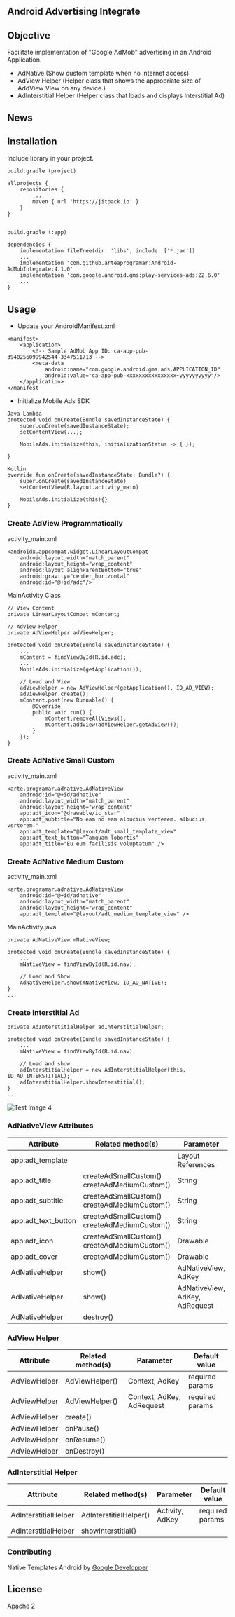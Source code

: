 ## Android Advertising Integrate

## Objective

Facilitate implementation of "Google AdMob" advertising in an Android Application.
- AdNative (Show custom template when no internet access)
- AdView Helper (Helper class that shows the appropriate size of AddView View on any device.)
- AdInterstitial Helper (Helper class that loads and displays Interstitial Ad)

## News



## Installation

Include library in your project.

```
build.gradle (project)

allprojects {
    repositories {
        ...
        maven { url 'https://jitpack.io' }
    }
}


build.gradle (:app)

dependencies {
    implementation fileTree(dir: 'libs', include: ['*.jar'])
    ...
    implementation 'com.github.arteaprogramar:Android-AdMobIntegrate:4.1.0'
    implementation 'com.google.android.gms:play-services-ads:22.6.0'
    ...
}

```

## Usage

- Update your AndroidManifest.xml
```
<manifest>
    <application>
        <!-- Sample AdMob App ID: ca-app-pub-3940256099942544~3347511713 -->
        <meta-data
            android:name="com.google.android.gms.ads.APPLICATION_ID"
            android:value="ca-app-pub-xxxxxxxxxxxxxxxx~yyyyyyyyyy"/>
    </application>
</manifest
```

- Initialize Mobile Ads SDK

```
Java Lambda
protected void onCreate(Bundle savedInstanceState) {
    super.onCreate(savedInstanceState);
    setContentView(...);

    MobileAds.initialize(this, initializationStatus -> { });

}

Kotlin
override fun onCreate(savedInstanceState: Bundle?) {
    super.onCreate(savedInstanceState)
    setContentView(R.layout.activity_main)

    MobileAds.initialize(this){}
}
```

### Create AdView Programmatically

activity_main.xml

```
<androidx.appcompat.widget.LinearLayoutCompat
    android:layout_width="match_parent"
    android:layout_height="wrap_content"
    android:layout_alignParentBottom="true"
    android:gravity="center_horizontal"
    android:id="@+id/adc"/>
```

MainActivity Class

```
// View Content
private LinearLayoutCompat mContent;

// AdView Helper
private AdViewHelper adViewHelper;

protected void onCreate(Bundle savedInstanceState) {
    ...
    mContent = findViewById(R.id.adc);
    ...
    MobileAds.initialize(getApplication());
    
    // Load and View
    adViewHelper = new AdViewHelper(getApplication(), ID_AD_VIEW);
    adViewHelper.create();
    mContent.post(new Runnable() {
        @Override
        public void run() {
            mContent.removeAllViews();
            mContent.addView(adViewHelper.getAdView());
        }
    });
}

```

### Create AdNative Small Custom

activity_main.xml
```
<arte.programar.adnative.AdNativeView
    android:id="@+id/adnative"
    android:layout_width="match_parent"
    android:layout_height="wrap_content"
    app:adt_icon="@drawable/ic_star"
    app:adt_subtitle="No eam no eam albucius verterem. albucius verterem."
    app:adt_template="@layout/adt_small_template_view"
    app:adt_text_button="Tamquam lobortis"
    app:adt_title="Eu eum facilisis voluptatum" />
```

### Create AdNative Medium Custom

activity_main.xml
```
<arte.programar.adnative.AdNativeView
    android:id="@+id/adnative"
    android:layout_width="match_parent"
    android:layout_height="wrap_content"
    app:adt_template="@layout/adt_medium_template_view" />
```

MainActivity.java 

```
private AdNativeView mNativeView;

protected void onCreate(Bundle savedInstanceState) {
    ...
    mNativeView = findViewById(R.id.nav);    
    
    // Load and Show
    AdNativeHelper.show(mNativeView, ID_AD_NATIVE);
}
...

```

### Create Interstitial Ad

```
private AdInterstitialHelper adInterstitialHelper;

protected void onCreate(Bundle savedInstanceState) {
    ...
    mNativeView = findViewById(R.id.nav);    
    
    // Load and show
    adInterstitialHelper = new AdInterstitialHelper(this, ID_AD_INTERSTITIAL);
    adInterstitialHelper.showInterstitial();
}
...

```

![Test Image 4](ss/4.png)

### AdNativeView Attributes

| Attribute           | Related method(s)        | Parameter          | Default value                     |
|---------------------|--------------------------|--------------------|-----------------------------------|
| app:adt_template    |                          | Layout References  | @layout/adt_small_template_view   |
| app:adt_title       | createAdSmallCustom()  createAdMediumCustom() | String | Arte al Programar        |
| app:adt_subtitle    | createAdSmallCustom()  createAdMediumCustom() | String | Programming is Art. Programming is life. |
| app:adt_text_button | createAdSmallCustom()  createAdMediumCustom() | String | Follow us                |
| app:adt_icon        | createAdSmallCustom()  createAdMediumCustom() | Drawable | Arte al Programar Icon |
| app:adt_cover       | createAdMediumCustom()   | Drawable           | Arte al Programar Cover           |
| AdNativeHelper      | show()                   | AdNativeView, AdKey | required params                  |
| AdNativeHelper      | show()        | AdNativeView, AdKey, AdRequest | required params                  |
| AdNativeHelper      | destroy()        |                            |                           |

### AdView Helper

| Attribute           | Related method(s)        | Parameter          | Default value                     |
|---------------------|--------------------------|--------------------|-----------------------------------|
| AdViewHelper      | AdViewHelper()            | Context, AdKey      | required params                   |
| AdViewHelper      | AdViewHelper()            | Context, AdKey, AdRequest | required params             |
| AdViewHelper      | create()                  |                     |                                   |
| AdViewHelper      | onPause()                 |                     |                                   |  
| AdViewHelper      | onResume()                |                     |                                   |  
| AdViewHelper      | onDestroy()               |                     |                                   |  

### AdInterstitial Helper

| Attribute           | Related method(s)        | Parameter          | Default value                     |
|---------------------|--------------------------|--------------------|-----------------------------------|
| AdInterstitialHelper  | AdInterstitialHelper() | Activity, AdKey     | required params                   |
| AdInterstitialHelper  | showInterstitial()     |                     |                                   |



### Contributing

Native Templates Android by [Google Developper](https://github.com/googleads/googleads-mobile-android-native-templates)


## License
[Apache 2](https://www.apache.org/licenses/LICENSE-2.0)